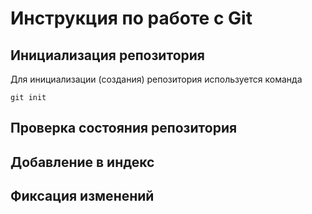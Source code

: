 # **Инструкция по работе с Git**

## Инициализация репозитория

Для инициализации (создания) репозитория используется команда

    git init

## Проверка состояния репозитория
## Добавление в индекс
## Фиксация изменений
